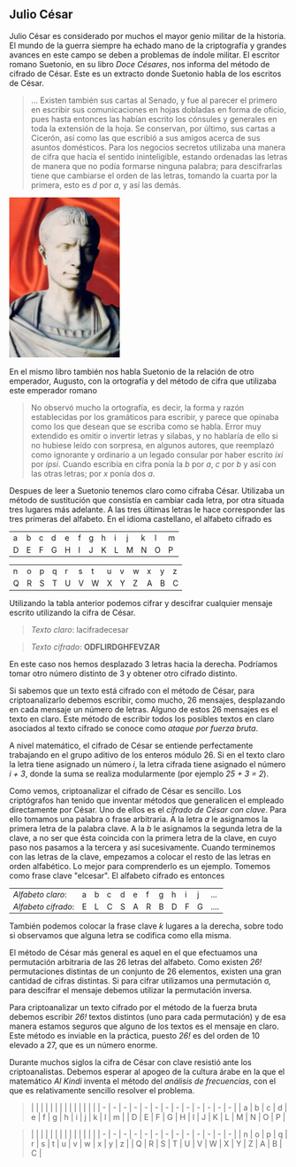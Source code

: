 ## Julio César


Julio César es considerado por muchos el mayor genio militar de la historia.  El mundo de la guerra siempre ha echado mano de la criptografía y grandes avances en este campo se deben a problemas de índole militar. El escritor romano Suetonio, en su libro *Doce Césares*, nos informa del método de cifrado de César.  Este es un extracto donde Suetonio habla de los  escritos de César.



>... Existen también sus cartas al Senado, y fue al parecer el primero en escribir sus comunicaciones en hojas dobladas en forma de oficio, pues hasta entonces las habían escrito los cónsules y generales en toda la extensión de la hoja. Se conservan, por último, sus cartas a Cicerón, así como las que escribió a sus amigos acerca de sus asuntos domésticos. Para los negocios secretos utilizaba una manera de cifra que hacía el sentido ininteligible, estando ordenadas las letras de manera que no podía formarse ninguna palabra; para descifrarlas tiene que cambiarse el orden de las letras, tomando la cuarta por la primera, esto es *d* por *a*, y así las demás. 

![](imagenes/cesar.jpg)

En el mismo libro también nos habla Suetonio de la relación de otro emperador, Augusto, con la ortografía y del método de cifra que utilizaba este emperador romano

> No observó mucho la ortografía, es decir, la forma y razón establecidas por los gramáticos para escribir, y parece que opinaba como los que desean que se escriba como se habla. Error muy extendido es omitir o invertir letras y silabas, y no hablaría de ello si no hubiese leído con sorpresa, en algunos autores, que reemplazó como ignorante y ordinario a un legado consular por haber escrito *ixi* por *ipsi*. Cuando escribía en cifra ponía la *b* por *a*, *c* por *b* y así con las otras letras; por *x* ponía dos *a*.

Despues de leer a Suetonio tenemos claro como cifraba César.  Utilizaba un método de sustitución que consistía en cambiar cada letra, por otra situada tres lugares más adelante.  A las tres últimas letras le hace corresponder las tres primeras del alfabeto. En el idioma castellano, el alfabeto cifrado es

|   |   |   |   |   |   |   |   |   |   |   |   |   | 
 | - | - | - | - | - | - | - | - | - | - | - | - | - | 
 | a | b | c | d | e | f | g | h | i | j | k | l | m |
 | D | E | F | G | H | I | J | K | L | M | N | O | P |
	
|   |   |   |   |   |   |   |   |   |   |   |   |   | 
 | - | - | - | - | - | - | - | - | - | - | - | - | - | 
 | n | o | p | q | r | s | t | u | v | w | x | y | z |
 | Q | R | S | T | U | V | W | X | Y | Z | A | B | C |


Utilizando la tabla anterior podemos cifrar y descifrar cualquier mensaje escrito utilizando la cifra de César.



> *Texto claro*: lacifradecesar

> *Texto cifrado*: **ODFLIRDGHFEVZAR**


En este caso nos hemos desplazado 3 letras hacia la derecha.  Podríamos tomar otro número distinto de 3 y obtener otro cifrado distinto.  

Si sabemos que un texto está cifrado con el método de César, para criptoanalizarlo debemos escribir, como mucho, 26 mensajes, desplazando en cada mensaje un número de letras.  Alguno de estos 26 mensajes es el texto en claro.  Este método de escribir todos los posibles textos en claro asociados al texto cifrado se conoce como *ataque por fuerza bruta*.  

A nivel matemático, el cifrado de César se entiende perfectamente trabajando en el grupo aditivo de los enteros módulo 26. Si en el texto claro la letra tiene asignado un número *i*, la letra cifrada tiene asignado el número *i + 3*, donde la suma se realiza modularmente (por ejemplo *25 + 3 = 2*).

Como vemos, criptoanalizar el cifrado de César es sencillo.  Los criptógrafos han tenido que inventar  métodos que generalicen el empleado directamente por César.  Uno de ellos es el *cifrado de César con clave*.  Para ello tomamos una palabra o frase arbitraria.  A la letra *a* le asignamos la primera letra de la palabra clave.  A la *b* le asignamos la segunda letra de la clave, a no ser que ésta coincida con la primera letra de la clave, en cuyo paso nos pasamos a la tercera y así sucesivamente.  Cuando terminemos con las letras de la clave, empezamos a colocar el resto de las letras en orden alfabético.  Lo mejor para comprenderlo es un ejemplo.  Tomemos como frase clave "elcesar". El alfabeto cifrado es entonces

|  |  |  |  |  |  |  |  |  |  |  |  |
| - | - | - |- | - | - | -| - | - | - |- | - | 
|*Alfabeto claro*:|a|b|c|d|e|f|g|h|i|j|...|
|*Alfabeto cifrado*:|E|L|C|S|A|R|B|D|F|G|....|


También podemos colocar la frase clave *k* lugares a la derecha, sobre todo si observamos que alguna letra se codifica como ella misma.


El método de César más general es aquel en el que efectuamos una permutación arbitraria de las 26 letras del alfabeto.  Como existen *26!* permutaciones distintas de un conjunto de 26 elementos, existen una gran cantidad de cifras distintas.  Si para cifrar utilizamos una permutación &sigma;, para descifrar el mensaje debemos utilizar la permutación inversa.

Para criptoanalizar un texto cifrado por el método de la fuerza bruta debemos escribir *26!* textos distintos (uno para cada permutación) y de esa manera estamos seguros que alguno de los textos es el mensaje en claro.  Este método es inviable en la práctica, puesto  *26!* es del orden de 10 elevado a 27, que es un número enorme.

Durante muchos siglos la cifra de César con clave resistió ante los criptoanalistas.  Debemos esperar al apogeo de la cultura árabe en la que el matemático *Al Kindi* inventa el método del *análisis de frecuencias*, con el que es relativamente sencillo resolver el problema.

>|   |   |   |   |   |   |   |   |   |   |   |   |   | 
 | - | - | - | - | - | - | - | - | - | - | - | - | - | 
 | a | b | c | d | e | f | g | h | i | j | k | l | m |
 | D | E | F | G | H | I | J | K | L | M | N | O | P |
	
>|   |   |   |   |   |   |   |   |   |   |   |   |   | 
 | - | - | - | - | - | - | - | - | - | - | - | - | - | 
 | n | o | p | q | r | s | t | u | v | w | x | y | z |
 | Q | R | S | T | U | V | W | X | Y | Z | A | B | C |
